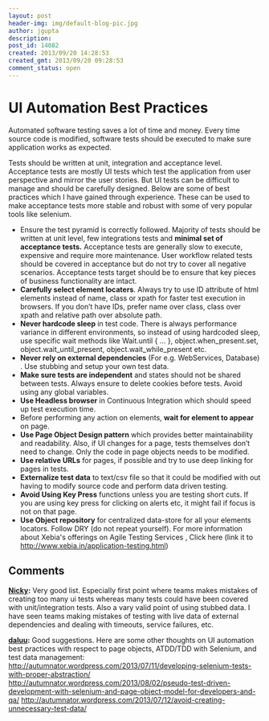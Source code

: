 ```yaml
---
layout: post
header-img: img/default-blog-pic.jpg
author: jgupta
description: 
post_id: 14082
created: 2013/09/20 14:28:53
created_gmt: 2013/09/20 09:28:53
comment_status: open
---
```


# UI Automation Best Practices

Automated software testing saves a lot of time and money. Every time source code is modified, software tests should be executed to make sure application works as expected. 

Tests should be written at unit, integration and acceptance level. Acceptance tests are mostly UI tests which test the application from user perspective and mirror the user stories. But UI tests can be difficult to manage and should be carefully designed. Below are some of best practices which I have gained through experience. These can be used to make acceptance tests more stable and robust with some of very popular tools like selenium. 

  * Ensure the test pyramid is correctly followed. Majority of tests should be written at unit level, few integrations tests and **minimal set of acceptance tests.** Acceptance tests are generally slow to execute, expensive and require more maintenance. User workflow related tests should be covered in acceptance but do not try to cover all negative scenarios. Acceptance tests target should be to ensure that key pieces of business functionality are intact.
  * **Carefully select element locaters**. Always try to use ID attribute of html elements instead of name, class or xpath for faster test execution in browsers. If you don’t have IDs, prefer name over class, class over xpath and relative path over absolute path.
  * **Never hardcode sleep** in test code. There is always performance variance in different environments, so instead of using hardcoded sleep, use specific wait methods like Wait.until { ... }, object.when_present.set, object.wait_until_present, object.wait_while_present etc.
  * **Never rely on external dependencies** (For e.g. WebServices, Database) . Use stubbing and setup your own test data.
  * **Make sure tests are independent** and states should not be shared between tests. Always ensure to delete cookies before tests. Avoid using any global variables. 
  * **Use Headless browser** in Continuous Integration which should speed up test execution time.
  * Before performing any action on elements, **wait for element to appear** on page. 
  * **Use Page Object Design pattern** which provides better maintainability and readability. Also, if UI changes for a page, tests themselves don’t need to change. Only the code in page objects needs to be modified. 
  * **Use relative URLs** for pages, if possible and try to use deep linking for pages in tests.
  * **Externalize test data** to text/csv file so that it could be modified with out having to modify source code and perform data driven testing.
  * **Avoid Using Key Press** functions unless you are testing short cuts. If you are using key press for clicking on alerts etc, it might fail if focus is not on that page.
  * **Use Object repository** for centralized data-store for all your elements locators. Follow DRY (do not repeat yourself).
For more information about Xebia's offerings on Agile Testing Services , Click here (link it to <http://www.xebia.in/application-testing.html>)

## Comments

**[Nicky](#9448 "2013-10-04 13:51:36"):** Very good list. Especially first point where teams makes mistakes of creating too many ui tests whereas many tests could have been covered with unit/integration tests. Also a vary valid point of using stubbed data. I have seen teams making mistakes of testing with live data of external dependencies and dealing with timeouts, service failures, etc.

**[daluu](#9446 "2013-09-24 04:05:37"):** Good suggestions. Here are some other thoughts on UI automation best practices with respect to page objects, ATDD/TDD with Selenium, and test data management: http://autumnator.wordpress.com/2013/07/11/developing-selenium-tests-with-proper-abstraction/ http://autumnator.wordpress.com/2013/08/02/pseudo-test-driven-development-with-selenium-and-page-object-model-for-developers-and-qa/ http://autumnator.wordpress.com/2013/07/12/avoid-creating-unnecessary-test-data/

